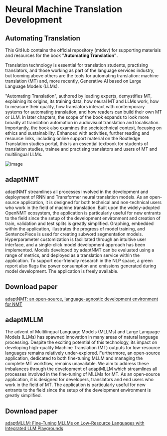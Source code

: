 # Neural Machine Translation Development

## Automating Translation 

This GitHub contains the official repository (mtdev) for supporting materials and resources for the book **"Automating Translation"**. 

Translation technology is essential for translation students, practising translators, and those working as part of the language services industry, but looming above others are the tools for automating translation: machine translation (MT) and, more recently, Generative AI based on Large Language Models (LLMs).

"Automating Translation", authored by leading experts, demystifies MT, explaining its origins, its training data, how neural MT and LLMs work, how to measure their quality, how translators interact with contemporary systems for automating translation, and how readers can build their own MT or LLM. In later chapters, the scope of the book expands to look more broadly at translation automation in audiovisual translation and localisation. Importantly, the book also examines the sociotechnical context, focusing on ethics and sustainability. Enhanced with activities, further reading and resource links, including online support material on the Routledge Translation studies portal, this is an essential textbook for students of translation studies, trainee and practising translators and users of MT and multilingual LLMs.

![image](https://github.com/adaptNMT/adaptNMT/assets/101801657/1f3dca73-d968-4f65-80bf-c58e636345f9)

## adaptNMT

adaptNMT streamlines all processes involved in the development and deployment of RNN and Transformer neural translation models. As an open-source application, it is designed for both technical and non-technical users who work in the field of machine translation. Built upon the widely-adopted OpenNMT ecosystem, the application is particularly useful for new entrants to the field since the setup of the development environment and creation of train, validation  and test splits is greatly simplified. Graphing, embedded within the application, illustrates the progress of model training, and SentencePiece is used for creating subword segmentation models. Hyperparameter customization is facilitated through an intuitive user interface, and a single-click model development approach has been implemented. Models developed by adaptNMT can be evaluated using a range of metrics, and deployed as a translation service within the application. To support eco-friendly research in the NLP space, a green report also flags the power consumption and emissions generated during model development. The application is freely available.

## Download paper
[adaptNMT: an open-source, language-agnostic development environment for NMT](https://doi.org/10.1007/s10579-023-09671-2)

## adaptMLLM

The advent of Multilingual Language Models (MLLMs) and Large Language Models (LLMs) has spawned innovation in many areas of natural language processing. Despite the exciting potential of this technology, its impact on developing high-quality Machine Translation (MT) outputs for low-resource languages remains relatively under-explored. Furthermore, an open-source application, dedicated to both fine-tuning MLLM and managing the complete MT workflow, remains unavailable. We aim to address these imbalances through the development of adaptMLLM which streamlines all processes involved in the fine-tuning of MLLMs for MT. As an open-source application, it is designed for developers, translators and end users who work in the field of MT. The application is particularly useful for new entrants to the field since the setup of the development environment is greatly simplified. 

## Download paper
[adaptMLLM: Fine-Tuning MLLMs on Low-Resource Languages with Integrated LLM Playgrounds](https://www.mdpi.com/2078-2489/14/12/638)
